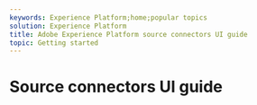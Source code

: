 ```yaml
---
keywords: Experience Platform;home;popular topics
solution: Experience Platform
title: Adobe Experience Platform source connectors UI guide
topic: Getting started
---
```


# Source connectors UI guide